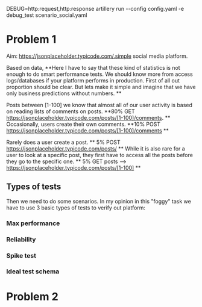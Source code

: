 DEBUG=http:request,http:response artillery run --config config.yaml -e debug_test scenario_social.yaml
# Problem 1
Aim: https://jsonplaceholder.typicode.com/.simple social media platform.

Based on data,
**Here I have to say that these kind of statistics is not enough to do smart performance tests. We should know more from access logs/databases if your platform performs in production. First of all out proportion should be clear. But lets make it simple and imagine that we have only business predictions without numbers. **

Posts between [1-100] we know that almost all of our user activity is based on reading lists of comments on posts. 
**80%  GET  https://jsonplaceholder.typicode.com/posts/[1-100]/comments. **
Occasionally, users create their own comments. 
**10% POST https://jsonplaceholder.typicode.com/posts/[1-100]/comments **

Rarely does a user create a post. ** 5% POST https://jsonplaceholder.typicode.com/posts/  **
While it is also rare for a user to look at a specific post, they first have to access all the posts
before they go to the specific one. 
** 5% GET posts —> https://jsonplaceholder.typicode.com/posts/[1-100] **

## Types of tests
Then we need to do some scenarios. In my opinion in this "foggy" task we have to use 3 basic types of tests to verify out platform:
### Max performance
### Reliability
### Spike test

### Ideal test schema

# Problem 2

